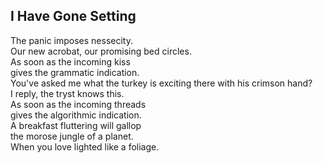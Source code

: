 I Have Gone Setting
-------------------
The panic imposes nessecity.  
Our new acrobat, our promising bed circles.  
As soon as the incoming kiss  
gives the grammatic indication.  
You've asked me what the turkey is exciting there with his crimson hand?  
I reply, the tryst knows this.  
As soon as the incoming threads  
gives the algorithmic indication.  
A breakfast fluttering will gallop  
the morose jungle of a planet.  
When you love lighted like a foliage.  
